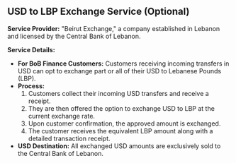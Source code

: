 ## USD to LBP Exchange Service (Optional)

**Service Provider:** "Beirut Exchange," a company established in Lebanon and licensed by the Central Bank of Lebanon.

**Service Details:**
*   **For BoB Finance Customers:** Customers receiving incoming transfers in USD can opt to exchange part or all of their USD to Lebanese Pounds (LBP).
*   **Process:**
    1.  Customers collect their incoming USD transfers and receive a receipt.
    2.  They are then offered the option to exchange USD to LBP at the current exchange rate.
    3.  Upon customer confirmation, the approved amount is exchanged.
    4.  The customer receives the equivalent LBP amount along with a detailed transaction receipt.
*   **USD Destination:** All exchanged USD amounts are exclusively sold to the Central Bank of Lebanon.